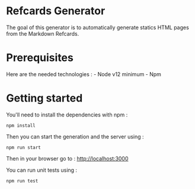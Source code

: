 # Refcards Generator 

The goal of this generator is to automatically generate statics HTML pages from the Markdown Refcards.


# Prerequisites

Here are the needed technologies :
    - Node v12 minimum 
    - Npm 


# Getting started

You'll need to install the dependencies with npm :

```
npm install
```

Then you can start the generation and the server using :

```
npm run start
```
Then in your browser go to : <http://localhost:3000>


You can run unit tests using :

```
npm run test
```